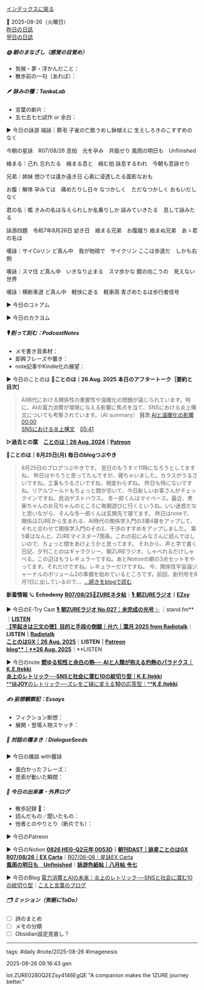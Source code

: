 [インデックスに戻る](../../../DialogueSeeds_2025-26.md)

📅 2025-08-26（火曜日）  
[昨日の日誌](20250825.md)  
[翌日の日誌](20250827.md)

##### 🌞 朝のまなざし（感覚の目覚め）
- 気候・夢・浮かんだこと：
- 散歩前の一句（あれば）：

##### 🪶 詠みの種：TankaLab
- 言葉の断片：
- 五七五七七試作 or 余白：

▶︎ 今日の詠游
端詠｜葬弔
子雀の亡骸うめし鉢植えに
生えしろきのこすずめのなく

今朝の星詠　R07/08/26
息拍　光を孕み　共振せり
風雨の明日も　Unfinished

絡まる｜己れ
忘れたる　絡まる息と　絡む拍
詠息するわれ　今朝も息詠せり

兄弟｜姉妹
想ひでは遙か遠き日
心奥に浸透したる面影なおも

お腹｜解体
孕みては　痛めたりし日々
なつかしく　ただなつかしく
おもいだしなく

君の名｜檻
きみの名は与えられしか名乗りしか
詠みていきたる　息して詠みたる

詠游四題　令和7年8月26日
幼き日　絡まる兄弟　お腹蹴り
絡まぬ兄弟　あゝ君の名は

嘆詠｜サイCoリン
ど真ん中　我が物顔で　サイクリン
ここは歩道だ　しかも右側

嘆詠｜スマ住
ど真ん中　いきなり止まる　スマ歩かな
鏡の向こうの　見えない世界

嘆詠｜横断車道
ど真ん中　軽快に走る　軽車両
青ざめたるは歩行者信号


▶︎ 今日のコトアム

▶︎ 今日のカクヨム

##### 🎙 削って刻む：PodcastNotes
- メモ書き音素材：
- 即興フレーズや響き：
- note記事やKindle化の展望：

▶︎ 今日のことのは
🍃**ことのは｜26 Aug. 2025**
**本日のアフタートーク［要約と目次］**
> AI時代における関係性の重要性や温暖化の問題が論じられています。特に、AIの電力消費が環境に与える影響に焦点を当て、SNSにおける炎上構文についても考察されています。（AI summary）
> **目次**
> [AIと温暖化の影響](https://listen.style/p/radiocampus/anzlzmvt#chapter1)　[00:00](https://listen.style/p/radiocampus/anzlzmvt#chapter1)  
> [SNSにおける炎上構文](https://listen.style/p/radiocampus/anzlzmvt#chapter2)　[05:41](https://listen.style/p/radiocampus/anzlzmvt#chapter2)

**▷過去との葉**　[**ことのは｜26 Aug. 2024**](https://listen.style/p/radiocampus/egbg9p4n)**｜**[**Patreon**](https://www.patreon.com/posts/kotonoha-26-aug-111860706)

🍁**ことのは｜8月25日(月)**
**毎日のblogつぶやき**
> 8月25日のブログつぶやきです。
> 翌日のもうすぐ11時になろうとしてますね。
> 昨日はやろうと思ってたんですが、寝ちゃいました。カラスがうるさいですね。工事もうるさいですね、相変わらずね。
> 昨日も特にないですね。リアルワールドもちょっと間が空いて、今日新しいお客さんがチェックインですね、民泊ゲストハウス。
> 冬一郎くんはマイペース。最近、黒柴ちゃんのお兄ちゃんのところに毎朝遊びに行くというね。いい迷惑だなと思いながら、そんな冬一郎くんは玄関先で寝てます。
> 昨日はnoteで、関係はZUREから生まれる、AI時代の関係学入門の3章4章をアップして、それと合わせて関係学入門のその2、干渉のすすめをアップしました。
> 第5章はなんと、ZUREマイスター7箇条。これの前にみなさんに読んでほしいので、ちょっと間をあけようかと思ってます。
> それから、声と字で書く日記、夕刊ことのはギャラクシー、朝ZUREラジオ、しゃべれるだけしゃべる。この辺はもうレギュラーですね。あとNotionの朝の3点セットをやってます。それだけですね。レギュラーだけですね。
> 今、関係性宇宙論ジャーナルのボリューム2の準備を始めているところです。前回、創刊号を8月1日に出しているので、、[…続きをblogで読む](https://jimt.hatenablog.com/entry/2025/08/26/122343#-%E4%BB%8A%E6%97%A5%E3%81%AE%E3%81%A4%E3%81%B6%E3%82%84%E3%81%8D25-Aug-2025)

**新着情報**
🪐 **Echodemy**
[**R07/08/25**📓**ZUREネタ帖**](https://ezsy.super.site/zurerazi/r070825zure%e3%83%8d%e3%82%bf%e5%b8%96)｜[🎙️ **朝ZUREラジオ**](https://ezsy.super.site/zurerazi)**｜**[**EZsy**](https://ezsy.super.site/)  

▶︎ 今日のE-Try Cast
[🎙️ **朝ZUREラジオ No.027：未完成の光号** ✨](https://stand.fm/episodes/68ad06cafefc5bf0c23e8e0e) ｜stand.fm**｜**[LISTEN](https://listen.style/p/campusfm6214/lvc0vodw)  
[**【早起きは三文の徳】目的と手段の倒錯｜廾六｜葉月 2025 from Radiotalk**](https://listen.style/p/twilight/pshefxxf)**｜**LISTEN｜[Radiotalk](https://radiotalk.jp/talk/1343199)  
[**ことのはGX｜26 Aug. 2025**](https://listen.style/p/radiocampus/anzlzmvt)**｜**LISTEN｜[Patreon](https://www.patreon.com/posts/kotonohagx-26-137435201)  
[**blog****｜****26 Aug. 2025**](https://listen.style/p/inmymind/lbl5xwn3)**｜**LISTEN

▶︎ 今日のnote
[**燃ゆる知性と余白の熱── AIと人類が抱える灼熱のパラドクス｜K.E.Itekki**](https://note.com/k_itekki/n/ndc4c4d1b042d)  
[**炎上のレトリック──SNSと社会に潜む10の紋切り型｜K.E.Itekki**](https://note.com/k_itekki/n/n4097c8a649e5)  
[**縁****JOY****のレトリック──ズレをご縁に変える****10****の応答型｜****K.E.Itekki**](https://note.com/k_itekki/n/n2b1b22b97aaf)  

##### ✍️ 妄想観察記：Essays
- フィクション断想：
- 展開・登場人物スケッチ：

##### 🌱 対話の種まき：DialogueSeeds
▶︎ 今日の雑談 with響詠

- 面白かったフレーズ：
- 思索が動いた瞬間：

##### 📌 今日の出来事・外界ログ
- 散歩記録 🐾：
- 読んだもの／聞いたもの：
- 他者とのやりとり（断片でも）：

▶︎ 今日のPatreon

▶︎ 今日のNotion
[**0826 HEG-Q2元年 0053D**](https://rebel-tortoise-b95.notion.site/0826-HEG-Q2-0053D-259bed03031581d98297c594345f7060)**｜**[**朝刊DAST｜詠星ことのはGX**](https://rebel-tortoise-b95.notion.site/DAST-GX-21abed03031580ef867af61136621dd1)  
[**R07/08/26｜EX Carta**](https://rebel-tortoise-b95.notion.site/R07-08-26-EX-Carta-259bed030315810aba40e6c8f8ccc25c)｜[R07/06-08｜星詠EX Carta](https://rebel-tortoise-b95.notion.site/R07-06-EX-Carta-218bed03031580fbb708dfce3e8e0e8e)  
[**風雨の明日も**　**Unfinished**](https://rebel-tortoise-b95.notion.site/Unfinished-25abed03031581bd9b6ac63dff2d4aee)｜[**詠游色紙帖｜八月帖** **令七**](https://rebel-tortoise-b95.notion.site/242bed0303158028b7c4da71651c34e8)

▶︎ 今日のBlog
[電力消費とAIの未来｜炎上のレトリック──SNSと社会に潜む10の紋切り型](https://jimt.hatenablog.com/entry/2025/08/27/131656)｜[こえと言葉のブログ](https://jimt.hatenablog.com/)  




##### 🗂 ミッション（気軽にToDo）
- [ ] 詩のまとめ
- [ ] メモの分類
- [ ] Obsidian設定見直し？

---
tags: #daily #note/2025-08-26 #imagenesis

2025-08-26 09:16:43  gen

lot.ZURE0280Q2EZsy4146EgQE
"A companion makes the 1ZURE journey better."